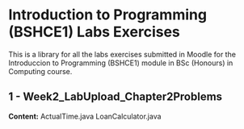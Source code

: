 # Introduction to Programming (BSHCE1) Labs Exercises

This is a library for all the labs exercises submitted in Moodle for the Introduccion to Programming (BSHCE1) module in BSc (Honours) in Computing course.

## 1 - Week2_LabUpload_Chapter2Problems
**Content:**
ActualTime.java
LoanCalculator.java
